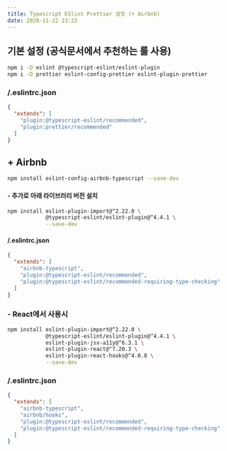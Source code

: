 ```yaml
---
title: Typescript ESlint Prettier 설정 (+ Airbnb)
date: 2020-11-22 23:23
---
```


## 기본 설정 (공식문서에서 추천하는 룰 사용)
```bash
npm i -D eslint @typescript-eslint/eslint-plugin
npm i -D prettier eslint-config-prettier eslint-plugin-prettier
```

### /.eslintrc.json
```json
{
  "extends": [
    "plugin:@typescript-eslint/recommended",
    "plugin:prettier/recommended"
  ]
}
```

## + Airbnb
```bash
npm install eslint-config-airbnb-typescript --save-dev
```
  
#### - 추가로 아래 라이브러리 버전 설치

```bash
npm install eslint-plugin-import@^2.22.0 \
            @typescript-eslint/eslint-plugin@^4.4.1 \
            --save-dev
```
#### /.eslintrc.json
```json
{
  "extends": [
    "airbnb-typescript",
    "plugin:@typescript-eslint/recommended",
    "plugin:@typescript-eslint/recommended-requiring-type-checking"
  ]
}
```

### - React에서 사용시
```bash
npm install eslint-plugin-import@^2.22.0 \
            @typescript-eslint/eslint-plugin@^4.4.1 \
            eslint-plugin-jsx-a11y@^6.3.1 \
            eslint-plugin-react@^7.20.3 \
            eslint-plugin-react-hooks@^4.0.8 \
            --save-dev
```
### /.eslintrc.json
```json
{
  "extends": [
    "airbnb-typescript",
    "airbnb/hooks",
    "plugin:@typescript-eslint/recommended",
    "plugin:@typescript-eslint/recommended-requiring-type-checking"
  ]
}
```
